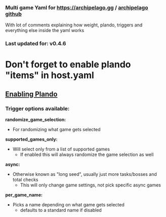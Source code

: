 ### Multi game Yaml for https://archipelago.gg / [archipelago github](https://github.com/ArchipelagoMW/Archipelago)
With lot of comments explaining how weight, plando, triggers and everything else inside the yaml works

### Last updated for: v0.4.6

# Don't forget to enable plando "items" in host.yaml
## [Enabling Plando](https://archipelago.gg/tutorial/Archipelago/plando/en#enabling-plando)


### Trigger options available:

 **randomize_game_selection:**
 - For randomizing what game gets selected

**supported_games_only:**
 - Will select only from a list of supported games
   - If enabled this will always randomize the game selection as well

**async:** 
  - Otherwise known as "long seed", usually just more tasks/bosses and total checks
    - This will only change game settings, not pick specific async games
 
**per_game_name:** 
 - Picks a name depending on what game gets selected
   - defaults to a standard name if disabled


